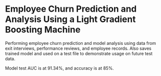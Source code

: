 # Employee Churn Prediction and Analysis Using a Light Gradient Boosting Machine
Performing employee churn prediction and model analysis using data from exit interviews, performance reviews, and employee records. Also saves trained model and used on a test file to demonstrate usage on future test data.

Model test AUC is at 91.34%, and accuracy is at 85%.
